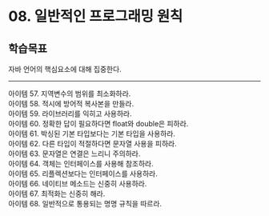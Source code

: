 
# 08. 일반적인 프로그래밍 원칙

## 학습목표
자바 언어의 핵심요소에 대해 집중한다.


---

아이템 57. 지역변수의 범위를 최소화하라. <br>
아이템 58. 적시에 방어적 복사본을 만들라. <br>
아이템 59. 라이브러리를 익히고 사용하라. <br>
아이템 60. 정확한 답이 필요하다면 float와 double은 피하라. <br>
아이템 61. 박싱된 기본 타입보다는 기본 타입을 사용하라. <br>
아이템 62. 다른 타입이 적절하다면 문자열 사용을 피하라. <br>
아이템 63. 문자열은 연결은 느리니 주의하라. <br>
아이템 64. 객체는 인터페이스를 사용해 참조하라. <br>
아이템 65. 리플렉션보다는 인터페이스를 사용하라. <br>
아이템 66. 네이티브 메소드는 신중히 사용하라. <br>
아이템 67. 최적화는 신중히 해라. <br>
아이템 68. 일반적으로 통용되는 명명 규칙을 따르라. <br>









